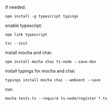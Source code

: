 if needed:

`npm install -g typescript typings`

enable typescript:

`npm link typescript`

`tsc --init`

install mocha and chai:

`npm install mocha chai ts-node --save-dev`

install typings for mocha and chai:

`typings install mocha chai --ambient --save`

run:

`mocha tests.ts --require ts-node/register *.ts`